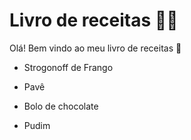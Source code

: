 # Livro de receitas :man_cook:

Olá! Bem vindo ao meu livro de receitas :wave:

- Strogonoff de Frango

- Pavê

- Bolo de chocolate

- Pudim

  
